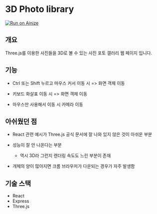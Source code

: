 # 3D Photo library

[![Run on Ainize](https://ainize.ai/images/run_on_ainize_button.svg)](https://ainize.web.app/redirect?git_repo=https://github.com/IMHOJEONG/CDP_Project3)


## 개요 

Three.js를 이용한 사진들을 3D로 볼 수 있는 사진 포토 갤러리 웹 페이지 입니다.

## 기능 

- Ctrl 또는 Shift 누르고 마우스 커서 이동 시 =>  화면 객체 이동 

- 키보드 화살표 이동 시 => 화면 객체 이동 

- 마우스만 사용해서 이동 시 카메라 이동 

## 아쉬웠던 점 

- React 관련 예시가 Three.js 공식 문서에 잘 나와 있지 않은 것이 아쉬운 부분 

- 성능이 잘 안 나온다는 부분
    - 역시 3D라 그런지 렌더링 속도도 느린 부분이 존재 

- 개체의 양이 많아지면 크롬 브라우저가 다운되는 경우가 자주 발생함 


## 기술 스택 

- React
- Express
- Three.js 